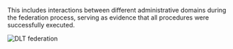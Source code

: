 This includes interactions between different administrative domains during the federation process, serving as evidence that all procedures were successfully executed. 

![DLT federation](../images/dlt-federation-desire6g-architecture.png)